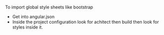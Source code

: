 To import global style sheets like bootstrap
-   Get into angular.json
-   Inside the project configuration look for achitect then build then look for styles inside it.
